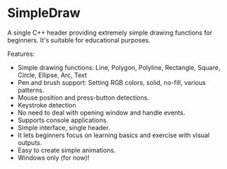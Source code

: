 # SimpleDraw
A single C++ header providing extremely simple drawing functions for beginners. It's suitable for educational purposes.

Features:
- Simple drawing functions: Line, Polygon, Polyline, Rectangle, Square, Circle, Ellipse, Arc, Text
- Pen and brush support: Setting RGB colors, solid, no-fill, various patterns.
- Mouse position and press-button detections.
- Keystroke detection
- No need to deal with opening window and handle events.
- Supports console applications.
- Simple interface, single header.
- It lets beginners focus on learning basics and exercise with visual outputs.
- Easy to create simple animations.
- Windows only (for now)!
